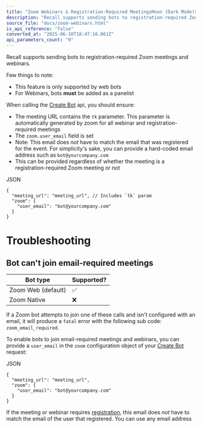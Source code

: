 ```yaml
---
title: "Zoom Webinars & Registration-Required MeetingsMoon (Dark Mode)Sun (Light Mode)"
description: "Recall supports sending bots to registration-required Zoom meetings and webinars. Few things to note: This feature is only supported by web bots For Webinars, bots must be added as a panelist When calling the Create Bot api, you should ensure: The meeting URL contains the tk parameter. This paramete..."
source_file: "docs/zoom-webinars.html"
is_api_reference: "false"
converted_at: "2025-06-10T18:47:16.061Z"
api_parameters_count: "0"
---
```

Recall supports sending bots to registration-required Zoom meetings and webinars.

Few things to note:
- This feature is only supported by web bots
- For Webinars, bots **must** be added as a panelist

When calling the [Create Bot](/reference/bot_create.md) api, you should ensure:
- The meeting URL contains the `tk` parameter. This parameter is automatically generated by zoom for all webinar and registration-required meetings
- The `zoom.user_email` field is set
- Note: This email does *not* have to match the email that was registered for the event. For simplicity's sake, you can provide a hard-coded email address such as `bot@yourcompany.com`
- This can be provided regardless of whether the meeting is a registration-required Zoom meeting or not

JSON

```
{
  "meeting_url": "meeting_url", // Includes `tk` param
  "zoom": {
    "user_email": "bot@yourcompany.com"
  }
}

```

# Troubleshooting

[](#troubleshooting)

## Bot can't join email-required meetings

[](#bot-cant-join-email-required-meetings)

| Bot type | Supported? |
| --- | --- |
| Zoom Web (default) | ✅ |
| Zoom Native | ❌ |

If a Zoom bot attempts to join one of these calls and isn't configured with an email, it will produce a `fatal` error with the following sub code: `zoom_email_required`.

To enable bots to join email-required meetings and webinars, you can provide a `user_email` in the `zoom` configuration object of your [Create Bot](/reference/bot_create.md) request:

JSON

```
{
  "meeting_url": "meeting_url",
  "zoom": {
    "user_email": "bot@yourcompany.com"
  }
}

```

If the meeting or webinar requires [registration](/docs/registration-required-meetings-webinars.md), this email does *not* have to match the email of the user that registered. You can use any email address
